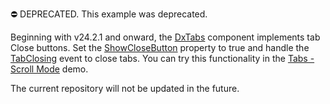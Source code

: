 ⛔ DEPRECATED. This example was deprecated.

Beginning with v24.2.1 and onward, the [DxTabs](https://docs.devexpress.com/Blazor/DevExpress.Blazor.DxTabs) component implements tab Close buttons. Set the [ShowCloseButton](https://docs.devexpress.com/Blazor/DevExpress.Blazor.Base.DxTabBase.ShowCloseButton) property to true and handle the [TabClosing](https://docs.devexpress.com/Blazor/DevExpress.Blazor.DxTabs.TabClosing) event to close tabs. You can try this functionality in the [Tabs - Scroll Mode](https://demos.devexpress.com/blazor/Tabs#ScrollMode) demo.

The current repository will not be updated in the future.
